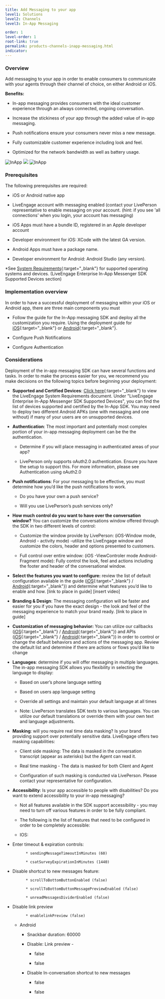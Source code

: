 ```yaml
---
title: Add Messaging to your app
level1: Solutions
level2: Channels
level3: In-App Messaging

order: 1
level-order: 1
root-link: true
permalink: products-channels-inapp-messaging.html
indicator:
---
```


### Overview

Add messaging to your app in order to enable consumers to communicate with your agents through their channel of choice, on either Android or iOS.

**Benefits:**

* In-app messaging provides consumers with the ideal customer experience through an always connected, ongoing conversation.

* Increase the stickiness of your app through the added value of in-app messaging.

* Push notifications ensure your consumers never miss a new message.

* Fully customizable customer experience including look and feel.

* Optimized for the network bandwidth as well as battery usage.

<img src="img/inapp1.png" alt="InApp" style="max-width:230px;max-height:700px;"> <img src="img/inapp2.png" style="max-width:230px;max-height:700px;"> <img src="img/inapp3.png" alt="InApp" style="max-width:230px;max-height:700px;">


### Prerequisites

The following prerequisites are required:

* iOS or Android native app

* LiveEngage account with messaging enabled (contact your LivePerson representative to enable messaging on your account.  (hint: if you see 'all connections’ when you login, your account has messaging)

* iOS Apps must have a bundle ID, registered in an Apple developer account

* Developer environment for iOS: XCode with the latest GA version.

* Android Apps must have a package name.

* Developer environment for Android: Android Studio (any version).

*See [System Requirements](https://s3-eu-west-1.amazonaws.com/ce-sr/CA/Admin/Sys+req/System+requirements.pdf){:target="_blank"} for supported operating systems and devices. (LiveEngage Enterprise In-App Messenger SDK Supported Devices section)

### Implementation overview

In order to have a successful deployment of messaging within your iOS or Android app, there are three main components you must

* Follow the guide for the In-App messaging SDK and deploy all the customization you require. Using the deployment guide for [iOS](consumer-experience-ios-sdk-quick-start.html){:target="_blank"} or [Android](android-quickstart.html){:target="_blank"}.

* Configure Push Notifications

* Configure Authentication

### Considerations

Deployment of the in-app messaging SDK can have several functions and tasks.  In order to make the process easier for you, we recommend you make decisions on the following topics before beginning your deployment:

* **Supported and Certified Devices**: [Click here](https://s3-eu-west-1.amazonaws.com/ce-sr/CA/Admin/Sys+req/System+requirements.pdf){:target="_blank"} to view the LiveEngage System Requirements document. Under "LiveEngage Enterprise In-App Messenger SDK Supported Devices", you can find the list of devices supported and certified by the In-App SDK. You may need to deploy two different Android APKs (one with messaging and one without) if many of your users are on unsupported devices.

* **Authentication**: The most important and potentially most complex portion of your in-app messaging deployment can be the the authentication.  

    * Determine if you will place messaging in authenticated areas of your app?

    * LivePerson only supports oAuth2.0 authentication.  Ensure you have the setup to support this.  For more information, please see Authentication using oAuth2.0

* **Push notifications**: For your messaging to be effective, you must determine how you’d like the push notifications to work.

    * Do you have your own a push service?

    * Will you use LivePerson’s push services only?

* **How much control do you want to have over the conversation window?** You can customize the conversations window offered through the SDK in two different levels of control:

    * Customize the window provide by LivePerson: (iOS-Window mode, Android - activity mode) -utilize the LiveEngage window and customize the colors, header and options presented to customers.

    * Full control over entire window: (iOS -ViewControler mode Android- Fragment mode): Fully control the look, feel and actions including the footer and header of the conversational window.

* **Select the features you want to configure:** review the list of default configuration available in the guide ([iOS](/consumer-experience-ios-sdk-configuring-the-sdk.html){:target="_blank"} / [Android](/android-authentication.html){:target="_blank"}) and determine what features you’d like to enable and how. [link to place in guide]  [insert video]

* **Branding & Design**: The messaging configuration will be faster and easier for you if you have the exact design - the look and feel of the messaging experience to match your brand ready. [link to place in guide]

* **Customization of messaging behavior:** You can utilize our callbacks ([iOS](consumer-experience-ios-sdk-callbacks-index.html){:target="_blank"} / [Android](/android-callbacks-index.html){:target="_blank"}) and APIs ([iOS](consumer-experience-ios-sdk-initialize.html){:target="_blank"} / [Android](/android-initializeproperties.html){:target="_blank"}) in order to control or change the default behaviors and actions of the messaging app.  Review the default list and determine if there are actions or flows you’d like to change

* **Languages**: determine if you will offer messaging in multiple languages.  The in-app messaging SDK allows you flexibility in selecting the language to display:

    * Based on user’s phone language setting

    * Based on users app language setting

    * Override all settings and maintain your default language at all times

    * Note: LivePerson translates SDK texts to various languages.  You can utilize our default translations or override them with your own text and language adjustments.

* **Masking**: will you require real time data masking? Is your brand providing support over potentially sensitive data.  LiveEngage offers two masking capabilities:

    * Client side masking: The data is masked in the conversation transcript (appear as asterisks) but the Agent can read it.

    * Real time masking - The data is masked for both Client and Agent

    * Configuration of such masking is conducted via LivePerson.  Please contact your representative for configuration.

* **Accessibility**: Is your app accessible to people with disabilities? Do you want to extend accessibility to your in-app messaging?

    * Not all features available in the SDK support accessibility - you may need to turn off various features in order to be fully compliant.  

    * The following is the list of features that need to be configured in order to be completely accessible:

    * IOS:

* Enter timeout & expiration controls:

            * sendingMessageTimeoutInMinutes (60)

            * csatSurveyExpirationInMinutes (1440)

* Disable shortcut to new messages feature:

            * scrollToBottomButtonEnabled (false)

            * scrollToBottomButtonMessagePreviewEnabled (false)

            * unreadMessagesDividerEnabled (false)

* Disable link preview

            * enablelinkPreview (false)

    * Android

        * Snackbar duration: <integer name = snachbar_duration_for_accessibility> 60000 </integer>

        * Disable: Link preview -

            * <bool name ="link_preview_enable_real_time_preview" > false </bool>

            * <bool name ="link_preview_enable_feature" > false </bool>

        * Disable In-conversation shortcut to new messages

            * <bool name ="scroll_down_indicator_enabled" > false </bool>

            * <bool name ="scroll_down_indicator_unread_summary_enabled" > false </bool>
